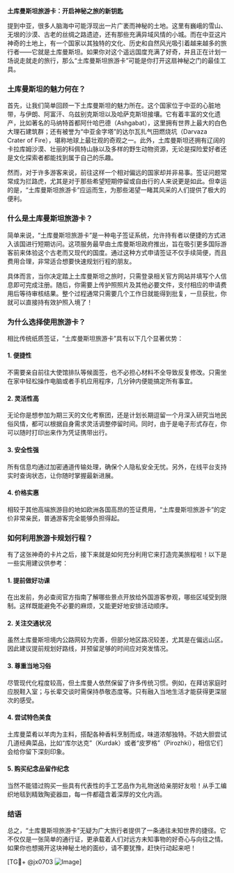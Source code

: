 **土库曼斯坦旅游卡：开启神秘之旅的新钥匙**

提到中亚，很多人脑海中可能浮现出一片广袤而神秘的土地。这里有巍峨的雪山、无垠的沙漠、古老的丝绸之路遗迹，还有那些充满异域风情的小城。而在中亚这片神奇的土地上，有一个国家以其独特的文化、历史和自然风光吸引着越来越多的旅行者——它就是土库曼斯坦。如果你对这个遥远国度充满了好奇，并且正在计划一场说走就走的旅行，那么“土库曼斯坦旅游卡”可能是你打开这扇神秘之门的最佳工具。

### 土库曼斯坦的魅力何在？

首先，让我们简单回顾一下土库曼斯坦的魅力所在。这个国家位于中亚的心脏地带，与伊朗、阿富汗、乌兹别克斯坦以及哈萨克斯坦接壤。它有着丰富的文化遗产，比如著名的马纳特首都阿什哈巴德（Ashgabat），这里拥有世界上最大的白色大理石建筑群；还有被誉为“中亚金字塔”的达尔瓦扎气田燃烧坑（Darvaza Crater of Fire），堪称地球上最壮观的奇观之一。此外，土库曼斯坦还拥有辽阔的卡拉库姆沙漠、壮丽的科佩特山脉以及多样的野生动物资源，无论是探险爱好者还是文化探索者都能找到属于自己的乐趣。

然而，对于许多游客来说，前往这样一个相对偏远的国家却并非易事。签证问题常常成为拦路虎，尤其是对于那些希望短期停留或自由行的人来说更是如此。但幸运的是，“土库曼斯坦旅游卡”应运而生，为那些渴望一睹其风采的人们提供了极大的便利。

### 什么是土库曼斯坦旅游卡？

简单来说，“土库曼斯坦旅游卡”是一种电子签证系统，允许持有者以便捷的方式进入该国进行短期访问。这项服务最早由土库曼斯坦政府推出，旨在吸引更多国际游客前来体验这个古老而又现代的国度。通过这种方式申请签证不仅手续简便，而且费用合理，非常适合想要快速规划行程的朋友。

具体而言，当你决定踏上土库曼斯坦之旅时，只需登录相关官方网站并填写个人信息即可完成注册。随后，你需要上传护照照片及其他必要文件，支付相应的申请费用后等待审核结果。整个过程通常只需要几个工作日就能得到批复，一旦获批，你就可以直接持有效护照入境了！

### 为什么选择使用旅游卡？

相比传统纸质签证，“土库曼斯坦旅游卡”具有以下几个显著优势：

#### 1. **便捷性**
   不需要亲自前往大使馆排队等候面签，也不必担心材料不全导致反复修改。只需坐在家中轻松操作电脑或者手机应用程序，几分钟内便能搞定所有事宜。

#### 2. **灵活性高**
   无论你是想参加为期三天的文化考察团，还是计划长期逗留一个月深入研究当地民俗风情，都可以根据自身需求灵活调整停留时间。同时，由于是电子形式存在，你可以随时打印出来作为凭证携带出行。

#### 3. **安全性强**
   所有信息均通过加密通道传输处理，确保个人隐私安全无忧。另外，在线平台支持实时查询状态，让你随时掌握最新进展。

#### 4. **价格实惠**
   相较于其他高端旅游目的地如欧洲各国高昂的签证费用，“土库曼斯坦旅游卡”的定价非常亲民，普通游客完全能够负担得起。

### 如何利用旅游卡规划行程？

有了这张神奇的卡片之后，接下来就是如何充分利用它来打造完美旅程啦！以下是一些实用建议供参考：

#### 1. **提前做好功课**
   在出发前，务必查阅官方指南了解哪些景点开放给外国游客参观，哪些区域受到限制。这样既能避免不必要的麻烦，又能更好地安排活动顺序。

#### 2. **关注交通状况**
   虽然土库曼斯坦境内公路网较为完善，但部分地区路况较差，尤其是在偏远山区。因此建议提前规划好路线，并预留足够的时间应对突发情况。

#### 3. **尊重当地习俗**
   尽管现代化程度较高，但土库曼人依然保留了许多传统习惯。例如，在拜访家庭时应脱鞋入室；与长辈交谈时需保持恭敬态度等。只有融入当地生活才能获得更深层次的感受。

#### 4. **尝试特色美食**
   土库曼菜肴以羊肉为主料，搭配各种香料烹制而成，味道浓郁独特。不妨大胆尝试几道经典菜品，比如“库尔达克”（Kurdak）或者“皮罗格”（Pirozhki），相信它们会给你留下深刻印象。

#### 5. **购买纪念品留作纪念**
   当然不能错过购买一些具有代表性的手工艺品作为礼物送给亲朋好友啦！从手工编织地毯到精致陶瓷器皿，每一件都蕴含着深厚的文化内涵。

### 结语

总之，“土库曼斯坦旅游卡”无疑为广大旅行者提供了一条通往未知世界的捷径。它不仅仅是一张简单的通行证，更承载着人们对远方未知事物的好奇心与向往之情。如果你也想揭开这块神秘土地的面纱，请不要犹豫，赶快行动起来吧！

[TG💪+ @jx0703 ![Image](https://github.com/user-attachments/assets/dbca1d08-cadb-493c-b0ec-ad6f7a83f270)]